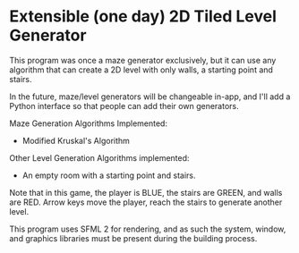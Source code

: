 Extensible (one day) 2D Tiled Level Generator
=============================================

This program was once a maze generator exclusively, but it can use any algorithm that can create a 2D level with only walls, a starting point and stairs.

In the future, maze/level generators will be changeable in-app, and I'll add a Python interface so that people can add their own generators.

Maze Generation Algorithms Implemented:
- Modified Kruskal's Algorithm

Other Level Generation Algorithms implemented:
- An empty room with a starting point and stairs.

Note that in this game, the player is BLUE, the stairs are GREEN, and walls are RED.
Arrow keys move the player, reach the stairs to generate another level.

This program uses SFML 2 for rendering, and as such the system, window, and graphics libraries must be present during the building process.
